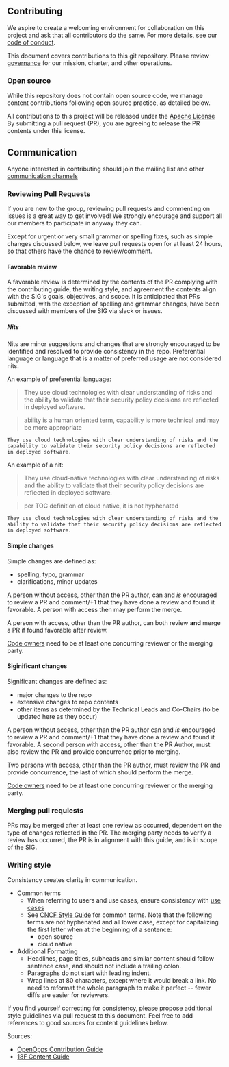 ## Contributing

We aspire to create a welcoming environment for collaboration on this project
and ask that all contributors do the same. For more details, see our
[code of conduct](CODE-OF-CONDUCT.md).

This document covers contributions to this git repository. Please review
[governance](governance) for our mission, charter, and other operations.

### Open source

While this repository does not contain open source code, we manage content
contributions following open source practice, as detailed below.

All contributions to this project will be released under the 
[Apache License](LICENSE) By submitting a pull request (PR), you are agreeing to
release the PR contents under this license.

## Communication

Anyone interested in contributing should join the mailing list and other
[communication channels](README.md#Communications)

### Reviewing Pull Requests

If you are new to the group, reviewing pull requests and commenting on issues is
a great way to get involved!  We strongly encourage and support all our members
to participate in anyway they can.

Except for urgent or very small grammar or spelling fixes, such as simple changes discussed below, we leave pull
requests open for at least 24 hours, so that others have the chance to
review/comment.   

#### Favorable review

A favorable review is determined by the contents of the PR complying with the
contributing guide, the writing style, and agreement the contents align with the
SIG's goals, objectives, and scope.  It is anticipated that PRs submitted, with
the exception of spelling and grammar changes, have been discussed with members
of the SIG via slack or issues.

##### Nits

Nits are minor suggestions and changes that are strongly encouraged to be
identified and resolved to provide consistency in the repo.  Preferential
language or language that is a matter of preferred usage are not considered
nits.  

An example of preferential language:
> They use cloud technologies with clear understanding of risks and the ability to validate that their security policy decisions are reflected in deployed software.

> ability is a human oriented term, capability is more technical and may be more appropriate
```suggestion
They use cloud technologies with clear understanding of risks and the capability to validate their security policy decisions are reflected in deployed software.  
```

An example of a nit:
> They use cloud-native technologies with clear understanding of risks and the ability to validate that their security policy decisions are reflected in deployed software.

> per TOC definition of cloud native, it is not hyphenated
```suggestion
They use cloud technologies with clear understanding of risks and the ability to validate that their security policy decisions are reflected in deployed software.  
```

#### Simple changes

Simple changes are defined as:
* spelling, typo, grammar
* clarifications, minor updates

A person without access, other than the PR author, can and _is_ encouraged to
review a PR and comment/+1 that they have done a review and found it favorable.
A person with access then may perform the merge.

A person with access, other than the PR author, can both review **and** merge a
PR if found favorable after review.

[Code owners](CODEOWNERS.md) need to be at least one concurring reviewer or the 
merging party.

#### Siginificant changes

Significant changes are defined as:
* major changes to the repo
* extensive changes to repo contents
* other items as determined by the Technical Leads and Co-Chairs (to be updated
  here as they occur)

A person without access, other than the PR author can and _is_ encouraged to
review a PR and comment/+1 that they have done a review and found it favorable.
A second person with access, other than the PR Author, must also review the PR
and provide concurrence prior to merging.

Two persons with access, other than the PR author, must review the PR and
provide concurrence, the last of which should perform the merge.

[Code owners](CODEOWNERS.md) need to be at least one concurring reviewer or the 
merging party.

### Merging pull requiests

PRs may be merged after at least one review as occurred, dependent on the type of changes reflected in the PR.  The merging party needs to verify a review has occurred, the PR is in alignment with this guide, and is in scope of the SIG.

### Writing style

Consistency creates clarity in communication. 

* Common terms
  * When referring to users and use cases, ensure consistency with [use cases](usecases.md)
  * See [CNCF Style Guide](https://github.com/cncf/foundation/blob/master/style-guide.md) for common terms. Note that the following terms are not hyphenated and all lower case, except for capitalizing the first letter when at the beginning of a
sentence:
    * open source
    * cloud native
* Additional Formatting
  * Headlines, page titles, subheads and similar content should follow sentence
    case, and should not include a trailing colon.
  * Paragraphs do not start with leading indent. 
  * Wrap lines at 80 characters, except where it would break a link. No need to
    reformat the whole paragraph to make it perfect -- fewer diffs are easier
    for reviewers.

If you find yourself correcting for consistency, please propose additional style
guidelines via pull request to this document. Feel free to add references to
good sources for content guidelines below.

Sources:
* [OpenOpps Contribution Guide](https://github.com/openopps/openopps-platform/blob/master/CONTRIBUTING.md)
* [18F Content Guide](https://content-guide.18f.gov/)
